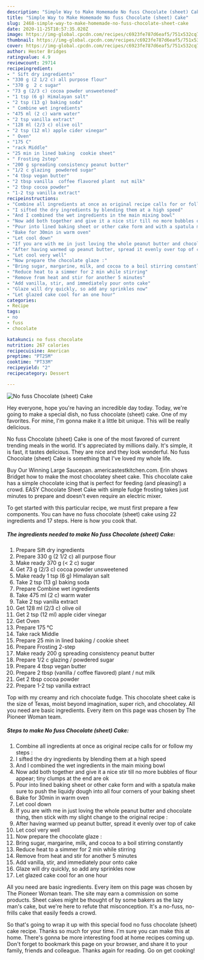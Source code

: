 ```yaml
---
description: "Simple Way to Make Homemade No fuss Chocolate (sheet) Cake"
title: "Simple Way to Make Homemade No fuss Chocolate (sheet) Cake"
slug: 2468-simple-way-to-make-homemade-no-fuss-chocolate-sheet-cake
date: 2020-11-25T10:57:35.020Z
image: https://img-global.cpcdn.com/recipes/c6923fe787d6eaf5/751x532cq70/no-fuss-chocolate-sheet-cake-recipe-main-photo.jpg
thumbnail: https://img-global.cpcdn.com/recipes/c6923fe787d6eaf5/751x532cq70/no-fuss-chocolate-sheet-cake-recipe-main-photo.jpg
cover: https://img-global.cpcdn.com/recipes/c6923fe787d6eaf5/751x532cq70/no-fuss-chocolate-sheet-cake-recipe-main-photo.jpg
author: Hester Bridges
ratingvalue: 4.9
reviewcount: 29714
recipeingredient:
- " Sift dry ingredients"
- "330 g (2 1/2 c) all purpose flour"
- "370 g  2 c sugar"
- "73 g (2/3 c) cocoa powder unsweetened"
- "1 tsp (6 g) Himalayan salt"
- "2 tsp (13 g) baking soda"
- " Combine wet ingredients"
- "475 ml (2 c) warm water"
- "2 tsp vanilla extract"
- "128 ml (2/3 c) olive oil"
- "2 tsp (12 ml) apple cider vinegar"
- " Oven"
- "175 C"
- "rack Middle"
- "25 min in lined baking  cookie sheet"
- " Frosting 2step"
- "200 g spreading consistency peanut butter"
- "1/2 c glazing  powdered sugar"
- "4 tbsp vegan butter"
- "2 tbsp vanilla  coffee flavored plant  nut milk"
- "2 tbsp cocoa powder"
- "1-2 tsp vanilla extract"
recipeinstructions:
- "Combine all ingredients at once as original recipe calls for or follow my steps :"
- "I sifted the dry ingredients by blending them at a high speed"
- "And I combined the wet ingredients in the main mixing bowl"
- "Now add both together and give it a nice stir till no more bubbles of flour appear; tiny clumps at the end are ok"
- "Pour into lined baking sheet or other cake form and with a spatula make sure to push the liquidy dough into all four corners of your baking sheet"
- "Bake for 30min in warm oven"
- "Let cool down"
- "If you are with me in just loving the whole peanut butter and chocolate thing, then stick with my slight change to the original recipe :"
- "After having warmed up peanut butter, spread it evenly over top of cake"
- "Let cool very well"
- "Now prepare the chocolate glaze :"
- "Bring sugar, margarine, milk, and cocoa to a boil stirring constantly"
- "Reduce heat to a simmer for 2 min while stirring"
- "Remove from heat and stir for another 5 minutes"
- "Add vanilla, stir, and immediately pour onto cake"
- "Glaze will dry quickly, so add any sprinkles now"
- "Let glazed cake cool for an one hour"
categories:
- Recipe
tags:
- no
- fuss
- chocolate

katakunci: no fuss chocolate 
nutrition: 267 calories
recipecuisine: American
preptime: "PT25M"
cooktime: "PT33M"
recipeyield: "2"
recipecategory: Dessert

---
```



![No fuss Chocolate (sheet) Cake](https://img-global.cpcdn.com/recipes/c6923fe787d6eaf5/751x532cq70/no-fuss-chocolate-sheet-cake-recipe-main-photo.jpg)

Hey everyone, hope you're having an incredible day today. Today, we're going to make a special dish, no fuss chocolate (sheet) cake. One of my favorites. For mine, I'm gonna make it a little bit unique. This will be really delicious.

No fuss Chocolate (sheet) Cake is one of the most favored of current trending meals in the world. It's appreciated by millions daily. It's simple, it is fast, it tastes delicious. They are nice and they look wonderful. No fuss Chocolate (sheet) Cake is something that I've loved my whole life.

Buy Our Winning Large Saucepan. americastestkitchen.com. Erin shows Bridget how to make the most chocolatey sheet cake. This chocolate cake has a simple chocolate icing that is perfect for feeding (and pleasing!) a crowd. EASY Chocolate Sheet Cake with simple fudge frosting takes just minutes to prepare and doesn&#39;t even require an electric mixer.


To get started with this particular recipe, we must first prepare a few components. You can have no fuss chocolate (sheet) cake using 22 ingredients and 17 steps. Here is how you cook that.

<!--inarticleads1-->

##### The ingredients needed to make No fuss Chocolate (sheet) Cake:

1. Prepare  Sift dry ingredients
1. Prepare 330 g (2 1/2 c) all purpose flour
1. Make ready 370 g (&lt; 2 c) sugar
1. Get 73 g (2/3 c) cocoa powder unsweetened
1. Make ready 1 tsp (6 g) Himalayan salt
1. Take 2 tsp (13 g) baking soda
1. Prepare  Combine wet ingredients
1. Take 475 ml (2 c) warm water
1. Take 2 tsp vanilla extract
1. Get 128 ml (2/3 c) olive oil
1. Get 2 tsp (12 ml) apple cider vinegar
1. Get  Oven
1. Prepare 175 °C
1. Take rack Middle
1. Prepare 25 min in lined baking / cookie sheet
1. Prepare  Frosting 2-step
1. Make ready 200 g spreading consistency peanut butter
1. Prepare 1/2 c glazing / powdered sugar
1. Prepare 4 tbsp vegan butter
1. Prepare 2 tbsp (vanilla / coffee flavored) plant / nut milk
1. Get 2 tbsp cocoa powder
1. Prepare 1-2 tsp vanilla extract


Top with my creamy and rich chocolate fudge. This chocolate sheet cake is the size of Texas, moist beyond imagination, super rich, and chocolatey. All you need are basic ingredients. Every item on this page was chosen by The Pioneer Woman team. 

<!--inarticleads2-->

##### Steps to make No fuss Chocolate (sheet) Cake:

1. Combine all ingredients at once as original recipe calls for or follow my steps :
1. I sifted the dry ingredients by blending them at a high speed
1. And I combined the wet ingredients in the main mixing bowl
1. Now add both together and give it a nice stir till no more bubbles of flour appear; tiny clumps at the end are ok
1. Pour into lined baking sheet or other cake form and with a spatula make sure to push the liquidy dough into all four corners of your baking sheet
1. Bake for 30min in warm oven
1. Let cool down
1. If you are with me in just loving the whole peanut butter and chocolate thing, then stick with my slight change to the original recipe :
1. After having warmed up peanut butter, spread it evenly over top of cake
1. Let cool very well
1. Now prepare the chocolate glaze :
1. Bring sugar, margarine, milk, and cocoa to a boil stirring constantly
1. Reduce heat to a simmer for 2 min while stirring
1. Remove from heat and stir for another 5 minutes
1. Add vanilla, stir, and immediately pour onto cake
1. Glaze will dry quickly, so add any sprinkles now
1. Let glazed cake cool for an one hour


All you need are basic ingredients. Every item on this page was chosen by The Pioneer Woman team. The site may earn a commission on some products. Sheet cakes might be thought of by some bakers as the lazy man&#39;s cake, but we&#39;re here to refute that misconception. It&#39;s a no-fuss, no-frills cake that easily feeds a crowd. 

So that's going to wrap it up with this special food no fuss chocolate (sheet) cake recipe. Thanks so much for your time. I'm sure you can make this at home. There's gonna be more interesting food at home recipes coming up. Don't forget to bookmark this page on your browser, and share it to your family, friends and colleague. Thanks again for reading. Go on get cooking!
